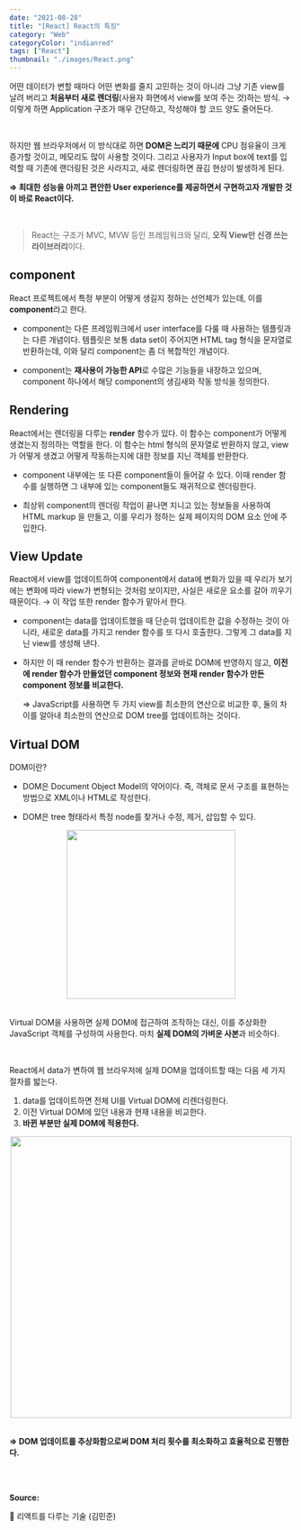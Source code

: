 ```yaml
---
date: "2021-08-28"
title: "[React] React의 특징"
category: "Web"
categoryColor: "indianred"
tags: ["React"]
thumbnail: "./images/React.png"
---
```


어떤 데이터가 변할 때마다 어떤 변화를 줄지 고민하는 것이 아니라 그냥 기존 view를 날려 버리고 **처음부터 새로 렌더링**(사용자 화면에서 view를 보여 주는 것)하는 방식. → 이렇게 하면 Application 구조가 매우 간단하고, 작성해야 할 코드 양도 줄어든다.

<br />

하지만 웹 브라우저에서 이 방식대로 하면 **DOM은 느리기 때문에** CPU 점유율이 크게 증가할 것이고, 메모리도 많이 사용할 것이다. 그리고 사용자가 Input box에 text를 입력할 때 기존에 랜더링된 것은 사라지고, 새로 렌더링하면 끊김 현상이 발생하게 된다.

**⇒ 최대한 성능을 아끼고 편안한 User experience를 제공하면서 구현하고자 개발한 것이 바로 React이다.**

<br />

> React는 구조가 MVC, MVW 등인 프레임워크와 달리, **오직 View만 신경 쓰는 라이브러리**이다.

## component

React 프로젝트에서 특정 부분이 어떻게 생길지 정하는 선언체가 있는데, 이를 **component**라고 한다.

- component는 다른 프레임워크에서 user interface를 다룰 때 사용하는 템플릿과는 다른 개념이다. 템플릿은 보통 data set이 주어지면 HTML tag 형식을 문자열로 반환하는데, 이와 달리 component는 좀 더 복합적인 개념이다.

- component는 **재사용이 가능한 API**로 수많은 기능들을 내장하고 있으며, component 하나에서 해당 component의 생김새와 작동 방식을 정의한다.

## Rendering

React에서는 렌더링을 다루는 **render** 함수가 있다. 이 함수는 component가 어떻게 생겼는지 정의하는 역할을 한다. 이 함수는 html 형식의 문자열로 반환하지 않고, view가 어떻게 생겼고 어떻게 작동하는지에 대한 정보를 지닌 객체를 반환한다.

- component 내부에는 또 다른 component들이 들어갈 수 있다. 이때 render 함수를 실행하면 그 내부에 있는 component들도 재귀적으로 렌더링한다.

- 최상위 component의 렌더링 작업이 끝나면 지니고 있는 정보들을 사용하여 HTML markup 을 만들고, 이를 우리가 정하는 실제 페이지의 DOM 요소 안에 주입한다.

## View Update

React에서 view를 업데이트하여 component에서 data에 변화가 있을 때 우리가 보기에는 변화에 따라 view가 변형되는 것처럼 보이지만, 사실은 새로운 요소를 갈아 끼우기 때문이다. → 이 작업 또한 render 함수가 맡아서 한다.

- component는 data를 업데이트했을 때 단순히 업데이트한 값을 수정하는 것이 아니라, 새로운 data를 가지고 render 함수를 또 다시 호출한다. 그렇게 그 data를 지닌 view를 생성해 낸다.

- 하지만 이 때 render 함수가 반환하는 결과를 곧바로 DOM에 반영하지 않고, **이전에 render 함수가 만들었던 component 정보와 현재 render 함수가 만든 component 정보를 비교한다.**

  ⇒ JavaScript를 사용하면 두 가지 view를 최소한의 연산으로 비교한 후, 둘의 차이를 알아내 최소한의 연산으로 DOM tree를 업데이트하는 것이다.

## Virtual DOM

DOM이란?

- DOM은 Document Object Model의 약어이다. 즉, 객체로 문서 구조를 표현하는 방법으로 XML이나 HTML로 작성한다.

- DOM은 tree 형태라서 특정 node를 찾거나 수정, 제거, 삽입할 수 있다.

<div style='text-align: center'>
    <img src="https://blog.kakaocdn.net/dn/TlI8v/btqJlrNH1AP/DuqFSsbSFWKS9LAkdIch7K/img.png" width="300">
</div>

<br />

Virtual DOM을 사용하면 실제 DOM에 접근하여 조작하는 대신, 이를 추상화한 JavaScript 객체를 구성하여 사용한다. 마치 **실제 DOM의 가벼운 사본**과 비슷하다.

<br />

React에서 data가 변하여 웹 브라우저에 실제 DOM을 업데이트할 때는 다음 세 가지 절차를 밟는다.

1. data를 업데이트하면 전체 UI를 Virtual DOM에 리렌더링한다.
2. 이전 Virtual DOM에 있던 내용과 현재 내용을 비교한다.
3. **바뀐 부분만 실제 DOM에 적용한다.**

<div style='text-align: center'>
    <img src="https://miro.medium.com/max/1133/1*7TbnSCNbeUf4CofnJ6_rlA.png" width="500">
</div>

<br />

**⇒ DOM 업데이트를 추상화함으로써 DOM 처리 횟수를 최소화하고 효율적으로 진행한다.**

<br />
<br />

**Source:**

📖 리액트를 다루는 기술 (김민준)

